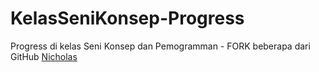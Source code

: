 # KelasSeniKonsep-Progress
 Progress di kelas Seni Konsep dan Pemogramman - FORK beberapa dari GitHub [Nicholas](https://github.com/MLGNicks/SeniKonsep)
